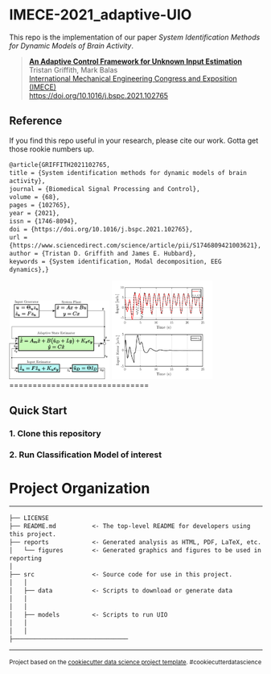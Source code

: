# IMECE-2021_adaptive-UIO
This repo is the implementation of our paper *System Identification Methods for Dynamic Models of Brain Activity*.
> [**An Adaptive Control Framework for Unknown Input Estimation**](https://www.sciencedirect.com/science/article/pii/S1746809421003621#!)    
> Tristan Griffith, Mark Balas       
> [International Mechanical Engineering Congress and Exposition (IMECE)](https://asmedigitalcollection.asme.org/imece)      
> https://doi.org/10.1016/j.bspc.2021.102765

## Reference
If you find this repo useful in your research, please cite our work. Gotta get those rookie numbers up.
```
@article{GRIFFITH2021102765,
title = {System identification methods for dynamic models of brain activity},
journal = {Biomedical Signal Processing and Control},
volume = {68},
pages = {102765},
year = {2021},
issn = {1746-8094},
doi = {https://doi.org/10.1016/j.bspc.2021.102765},
url = {https://www.sciencedirect.com/science/article/pii/S1746809421003621},
author = {Tristan D. Griffith and James E. Hubbard},
keywords = {System identification, Modal decomposition, EEG dynamics},}
```

<img src="reports/figures/adapt_est-1.png" alt="drawing" width="200"/>
<img src="reports/figures/input_error_3.png" alt="drawing" width="200"/>
==============================


## Quick Start
### 1. Clone this repository
### 2. Run Classification Model of interest


# Project Organization
------------

    ├── LICENSE
    ├── README.md          <- The top-level README for developers using this project.
    ├── reports            <- Generated analysis as HTML, PDF, LaTeX, etc.
    │   └── figures        <- Generated graphics and figures to be used in reporting
    │
    ├── src                <- Source code for use in this project.
    │   │
    │   ├── data           <- Scripts to download or generate data
    │   │  
    │   │
    │   ├── models         <- Scripts to run UIO
    │   │  
    │   │
    ├──────────────────────────────── 

--------

<p><small>Project based on the <a target="_blank" href="https://drivendata.github.io/cookiecutter-data-science/">cookiecutter data science project template</a>. #cookiecutterdatascience</small></p>
